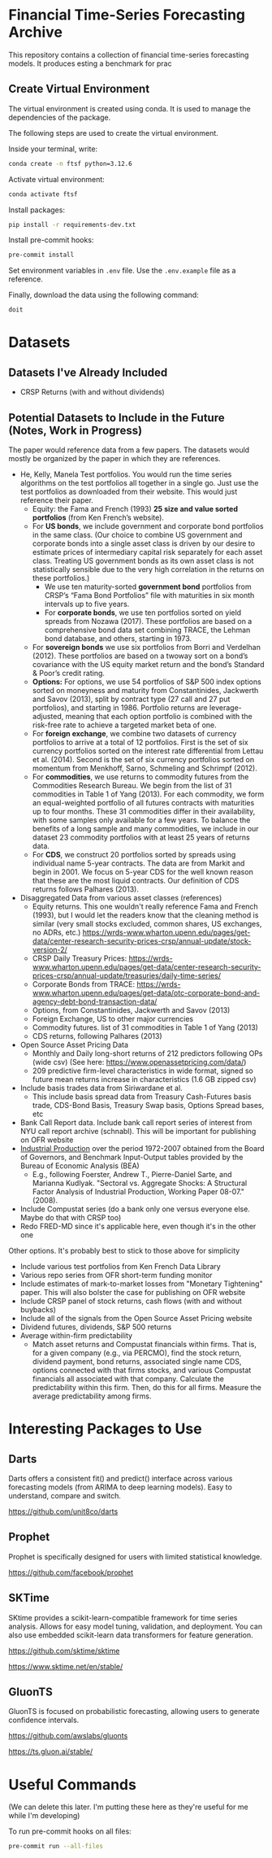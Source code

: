# Financial Time-Series Forecasting Archive

This repository contains a collection of financial time-series forecasting models. It produces esting a benchmark for prac

## Create Virtual Environment
The virtual environment is created using conda. It is used to manage the dependencies of the package.

The following steps are used to create the virtual environment.

Inside your terminal, write:
```bash
conda create -n ftsf python=3.12.6
```

Activate virtual environment:
```bash
conda activate ftsf
```

Install packages:
```bash
pip install -r requirements-dev.txt
```

Install pre-commit hooks:
```bash
pre-commit install
```

Set environment variables in `.env` file. Use the `.env.example` file as a reference.

Finally, download the data using the following command:
```bash
doit
```

# Datasets

## Datasets I've Already Included

- CRSP Returns (with and without dividends)

## Potential Datasets to Include in the Future (Notes, Work in Progress)

The paper would reference data from a few papers. The datasets would mostly be organized by the paper in which they are references.

- He, Kelly, Manela Test portfolios. You would run the time series algorithms on the test portfolios all together in a single go. Just use the test portfolios as downloaded from their website. This would just reference their paper.
	- Equity: the Fama and French (1993) **25 size and value sorted portfolios** (from Ken French’s website).
	- For **US bonds**, we include government and corporate bond portfolios in the same class. (Our choice to combine US government and corporate bonds into a single asset class is driven by our desire to estimate prices of intermediary capital risk separately for each asset class. Treating US government bonds as its own asset class is not statistically sensible due to the very high correlation in the returns on these portfolios.)
		- We use ten maturity-sorted **government bond** portfolios from CRSP’s “Fama Bond Portfolios” file with maturities in six month intervals up to five years.
		- For **corporate bonds**, we use ten portfolios sorted on yield spreads from Nozawa (2017). These portfolios are based on a comprehensive bond data set combining TRACE, the Lehman bond database, and others, starting in 1973.
	- For **sovereign bonds** we use six portfolios from Borri and Verdelhan (2012). These portfolios are based on a twoway sort on a bond’s covariance with the US equity market return and the bond’s Standard & Poor’s credit rating.
	- **Options:** For options, we use 54 portfolios of S&P 500 index options sorted on moneyness and maturity from Constantinides, Jackwerth and Savov (2013), split by contract type (27 call and 27 put portfolios), and starting in 1986. Portfolio returns are leverage-adjusted, meaning that each option portfolio is combined with the risk-free rate to achieve a targeted market beta of one.
	- For **foreign exchange**, we combine two datasets of currency portfolios to arrive at a total of 12 portfolios. First is the set of six currency portfolios sorted on the interest rate differential from Lettau et al. (2014). Second is the set of six currency portfolios sorted on momentum from Menkhoff, Sarno, Schmeling and Schrimpf (2012).
	- For **commodities**, we use returns to commodity futures from the Commodities Research Bureau. We begin from the list of 31 commodities in Table 1 of Yang (2013). For each commodity, we form an equal-weighted portfolio of all futures contracts with maturities up to four months. These 31 commodities differ in their availability, with some samples only available for a few years. To balance the benefits of a long sample and many commodities, we include in our dataset 23 commodity portfolios with at least 25 years of returns data.
	- For **CDS**, we construct 20 portfolios sorted by spreads using individual name 5-year contracts. The data are from Markit and begin in 2001. We focus on 5-year CDS for the well known reason that these are the most liquid contracts. Our definition of CDS returns follows Palhares (2013).
- Disaggregated Data from various asset classes (references)
	- Equity returns. This one wouldn't really reference Fama and French (1993), but I would let the readers know that the cleaning method is similar (very small stocks excluded, common shares, US exchanges, no ADRs, etc.) https://wrds-www.wharton.upenn.edu/pages/get-data/center-research-security-prices-crsp/annual-update/stock-version-2/
	- CRSP Daily Treasury Prices: https://wrds-www.wharton.upenn.edu/pages/get-data/center-research-security-prices-crsp/annual-update/treasuries/daily-time-series/
	- Corporate Bonds from TRACE: https://wrds-www.wharton.upenn.edu/pages/get-data/otc-corporate-bond-and-agency-debt-bond-transaction-data/
	- Options, from Constantinides, Jackwerth and Savov (2013)
	- Foreign Exchange, US to other major currencies
	- Commodity futures. list of 31 commodities in Table 1 of Yang (2013)
	- CDS returns, following Palhares (2013)
- Open Source Asset Pricing Data
	- Monthly and Daily long-short returns of 212 predictors following OPs (wide csv) (See here: https://www.openassetpricing.com/data/)
	- 209 predictive firm-level characteristics in wide format, signed so future mean returns increase in characteristics (1.6 GB zipped csv)
-  Include basis trades data from Siriwardane et al.
	- This include basis spread data from Treasury Cash-Futures basis trade, CDS-Bond Basis, Treasury Swap basis, Options Spread bases, etc
- Bank Call Report data. Include bank call report series of interest from NYU call report archive (schnabl). This will be important for publishing on OFR website
- [Industrial Production](https://www.federalreserve.gov/releases/g17/download.htm) over the period 1972-2007 obtained from the Board of Governors, and Benchmark Input-Output tables provided by the Bureau of Economic Analysis (BEA)
	- E.g., following Foerster, Andrew T., Pierre-Daniel Sarte, and Marianna Kudlyak. "Sectoral vs. Aggregate Shocks: A Structural Factor Analysis of Industrial Production, Working Paper 08-07." (2008).
- Include Compustat series (do a bank only one versus everyone else. Maybe do that with CRSP too)
- Redo FRED-MD since it's applicable here, even though it's in the other one


Other options. It's probably best to stick to those above for simplicity
- Include various test portfolios from Ken French Data Library
- Various repo series from OFR short-term funding monitor
- Include estimates of mark-to-market losses from "Monetary Tightening" paper. This will also bolster the case for publishing on OFR website
- Include CRSP panel of stock returns, cash flows (with and without buybacks)
- Include all of the signals from the Open Source Asset Pricing website
- Dividend futures, dividends, S&P 500 returns
- Average within-firm predictability
	- Match asset returns and Compustat financials within firms. That is, for a given company (e.g., via PERCMO), find the stock return, dividend payment, bond returns, associated single name CDS, options connected with that firms stocks, and various Compustat financials all associated with that company. Calculate the predictability within this firm. Then, do this for all firms. Measure the average predictability among firms.

# Interesting Packages to Use
## Darts
Darts offers a consistent fit() and predict() interface across various forecasting models (from ARIMA to deep learning models). Easy to understand, compare and switch.

https://github.com/unit8co/darts

## Prophet
Prophet is specifically designed for users with limited statistical knowledge.

https://github.com/facebook/prophet

## SKTime
SKtime provides a scikit-learn-compatible framework for time series analysis. Allows for easy model tuning, validation, and deployment.
You can also use embedded scikit-learn data transformers for feature generation.

https://github.com/sktime/sktime

https://www.sktime.net/en/stable/

## GluonTS
GluonTS is focused on probabilistic forecasting, allowing users to generate confidence intervals.

https://github.com/awslabs/gluonts

https://ts.gluon.ai/stable/


# Useful Commands

(We can delete this later. I'm putting these here as they're useful for me while I'm developing)

To run pre-commit hooks on all files:
```bash
pre-commit run --all-files
```
